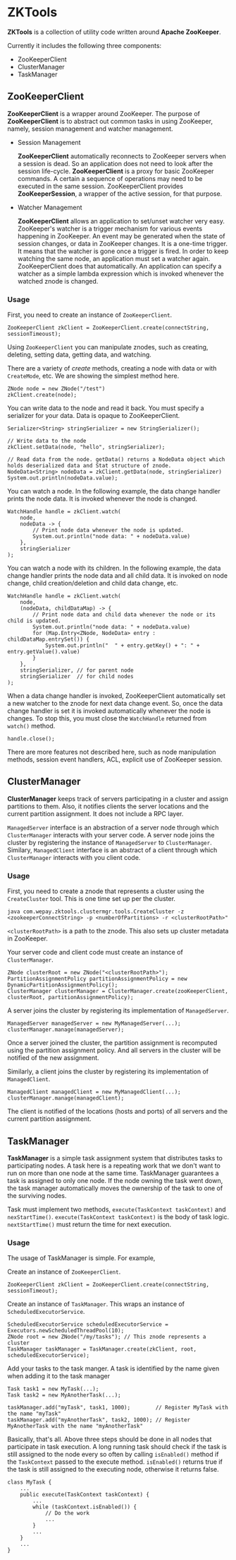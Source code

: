 # ZKTools

**ZKTools** is a collection of utility code written around **Apache ZooKeeper**.

Currently it includes the following three components:

- ZooKeeperClient
- ClusterManager
- TaskManager

## ZooKeeperClient
**ZooKeeperClient** is a wrapper around ZooKeeper. 
The purpose of **ZooKeeperClient** is to abstract out common tasks in using ZooKeeper, namely, session management and watcher management.

- Session Management

    **ZooKeeperClient** automatically reconnects to ZooKeeper servers when a session is dead.
    So an application does not need to look after the session life-cycle.
    **ZooKeeperClient** is a proxy for basic ZooKeeper commands.
    A certain a sequence of operations may need to be executed in the same session.
    ZooKeeperClient provides **ZooKeeperSession**, a wrapper of the active session, for that purpose.

- Watcher Management

    **ZooKeeperClient** allows an application to set/unset watcher very easy.
    ZooKeeper's watcher is a trigger mechanism for various events happening in ZooKeeper.
    An event may be generated when the state of session changes, or data in ZooKeeper changes.
    It is a one-time trigger. It means that the watcher is gone once a trigger is fired. 
    In order to keep watching the same node, an application must set a watcher again. 
    ZooKeeperClient does that automatically. 
    An application can specify a watcher as a simple lambda expression which is invoked whenever the watched znode is changed. 

### Usage
First, you need to create an instance of `ZooKeeperClient`.
```
ZooKeeperClient zkClient = ZooKeeperClient.create(connectString, sessionTimeoust);
```

Using `ZooKeeperClient` you can manipulate znodes, such as creating, deleting, setting data, getting data, and watching.

There are a variety of *create* methods, creating a node with data or with `CreateMode`, etc. 
We are showing the simplest method here.

```
ZNode node = new ZNode("/test")
zkClient.create(node);
```

You can write data to the node and read it back. You must specify a serializer for your data. 
Data is opaque to ZooKeeperClient. 

```
Serializer<String> stringSerializer = new StringSerializer();

// Write data to the node
zkClient.setData(node, "hello", stringSerializer);
 
// Read data from the node. getData() returns a NodeData object which holds deserialized data and Stat structure of znode.
NodeData<String> nodeData = zkClient.getData(node, stringSerializer)
System.out.println(nodeData.value);
```

You can watch a node. In the following example, the data change handler prints the node data. 
It is invoked whenever the node is changed.

```
WatchHandle handle = zkClient.watch(
    node,
    nodeData -> {
        // Print node data whenever the node is updated.
        System.out.println("node data: " + nodeData.value)
    },
    stringSerializer
);
```

You can watch a node with its children. In the following example, the data change handler prints the node data and all child data.
It is invoked on node change, child creation/deletion and child data change, etc. 

```
WatchHandle handle = zkClient.watch(
    node,
    (nodeData, childDataMap) -> {
        // Print node data and child data whenever the node or its child is updated.
        System.out.println("node data: " + nodeData.value)
        for (Map.Entry<ZNode, NodeData> entry : childDataMap.entrySet()) {
            System.out.println("  " + entry.getKey() + ": " + entry.getValue().value)
        }
    },
    stringSerializer, // for parent node
    stringSerializer  // for child nodes
);
```

When a data change handler is invoked, ZooKeeperClient automatically set a new watcher to the znode for next data change event. 
So, once the data change handler is set it is invoked automatically whenever the node is changes.
To stop this, you must close the `WatchHandle` returned from `watch()` method.

```
handle.close();
```

There are more features not described here, such as node manipulation methods, session event handlers, ACL, 
explicit use of ZooKeeper session. 

## ClusterManager
**ClusterManager** keeps track of servers participating in a cluster and assign partitions to them. 
Also, it notifies clients the server locations and the current partition assignment. It does not include a RPC layer.

`ManagedServer` interface is an abstraction of a server node through which `ClusterManager` interacts with your server code. 
A server node joins the cluster by registering the instance of `ManagedServer` to `ClusterManager`.
Similary, `ManagedClient` interface is an abstract of a client through which `ClusterManager` interacts with you client code.

### Usage
First, you need to create a znode that represents a cluster using the `CreateCluster` tool.
This is one time set up per the cluster. 

```
java com.wepay.zktools.clustermgr.tools.CreateCluster -z <zookeeperConnectString> -p <numberOfPartitions> -r <clusterRootPath>"
```

`<clusterRootPath>` is a path to the znode. This also sets up cluster metadata in ZooKeeper.

Your server code and client code must create an instance of `ClusterManager`.

```
ZNode clusterRoot = new ZNode("<clusterRootPath>");
PartitionAssignmentPolicy partitionAssignmentPolicy = new DynamicPartitionAssignmentPolicy();
ClusterManager clusterManager = ClusterManager.create(zooKeeperClient, clusterRoot, partitionAssignmentPolicy);
```

A server joins the cluster by registering its implementation of `ManagedServer`.

```
ManagedServer managedServer = new MyManagedServer(...);
clusterManager.manage(managedServer);
```

Once a server joined the cluster, the partition assignment is recomputed using the partition assignment policy.
And all servers in the cluster will be notified of the new assignment.

Similarly, a client joins the cluster by registering its implementation of `ManagedClient`.

```
ManagedClient managedClient = new MyManagedClient(...);
clusterManager.manage(managedClient);
```

The client is notified of the locations (hosts and ports) of all servers and the current partition assignment.

## TaskManager
**TaskManager** is a simple task assignment system that distributes tasks to participating nodes. 
A task here is a repeating work that we don't want to run on more than one node at the same time. 
TaskManager guarantees a task is assigned to only one node. 
If the node owning the task went down, the task manager automatically moves the ownership of the task to one of the surviving nodes.

Task must implement two methods, `execute(TaskContext taskContext)` and `nexStartTime()`.
`execute(TaskContext taskContext)` is the body of task logic. 
`nextStartTime()` must return the time for next execution.

### Usage
The usage of TaskManager is simple. For example,

Create an instance of `ZooKeeperClient`.

```
ZooKeeperClient zkClient = ZooKeeperClient.create(connectString, sessionTimeout);
```

Create an instance of `TaskManager`. This wraps an instance of `ScheduledExecutorService`.

```
ScheduledExecutorService scheduledExecutorService = Executors.newScheduledThreadPool(10);
ZNode root = new ZNode("/my/tasks"); // This znode represents a cluster
TaskManager taskManager = TaskManager.create(zkClient, root, scheduledExecutorService);
```

Add your tasks to the task manger. A task is identified by the name given when adding it to the task manager

```
Task task1 = new MyTask(...);
Task task2 = new MyAnotherTask(...);
 
taskManager.add("myTask", task1, 1000);        // Register MyTask with the name "myTask"
taskManager.add("myAnotherTask", task2, 1000); // Register MyAnotherTask with the name "myAnotherTask"
```

Basically, that's all. Above three steps should be done in all nodes that participate in task execution. 
A long running task should check if the task is still assigned to the node every so often by calling `isEnabled()` method
if the `TaskContext` passed to the execute method. `isEnabled()` returns true if the task is still assigned 
to the executing node, otherwise it returns false.

```
class MyTask {
    ...
    public execute(TaskContext taskContext) {
        ...
        while (taskContext.isEnabled()) {
            // Do the work
            ...
        }
        ...
    }
    ...
}
```
